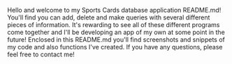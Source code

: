 Hello and welcome to my Sports Cards database application README.md! You'll find you can add, delete and make queries with several different pieces of information. It's rewarding to see all of these different programs come together and I'll be developing an app of my own at some point in the future! Enclosed in this README.md you'll find screenshots and snippets of my code and also functions I've created. If you have any questions, please feel free to contact me!
